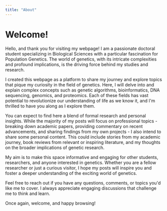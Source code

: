 ```yaml
---
title: "About"
---
```


# Welcome!

Hello, and thank you for visiting my webpage! I am a passionate doctoral student specializing in Biological Sciences with a particular fascination for Population Genetics. The world of genetics, with its intricate complexities and profound implications, is the driving force behind my studies and research.

I created this webpage as a platform to share my journey and explore topics that pique my curiosity in the field of genetics. Here, I will delve into and explain complex concepts such as genetic algorithms, bioinformatics, DNA sequencing, genomics, and proteomics. Each of these fields has vast potential to revolutionize our understanding of life as we know it, and I'm thrilled to have you along as I explore them.

You can expect to find here a blend of formal research and personal insights. While the majority of my posts will focus on professional topics - breaking down academic papers, providing commentary on recent advancements, and sharing findings from my own projects - I also intend to share some personal content. This could include stories from my academic journey, book reviews from relevant or inspiring literature, and my thoughts on the broader implications of genetic research.

My aim is to make this space informative and engaging for other students, researchers, and anyone interested in genetics. Whether you are a fellow researcher or just a curious visitor, I hope my posts will inspire you and foster a deeper understanding of the exciting world of genetics.

Feel free to reach out if you have any questions, comments, or topics you'd like me to cover. I always appreciate engaging discussions that challenge me to think and learn.

Once again, welcome, and happy browsing!
